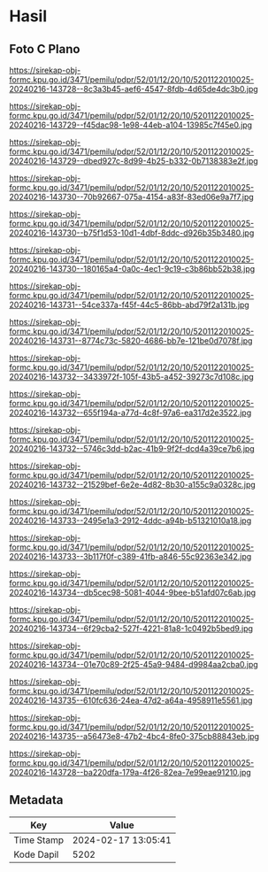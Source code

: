 # Hasil

## Foto C Plano

https://sirekap-obj-formc.kpu.go.id/3471/pemilu/pdpr/52/01/12/20/10/5201122010025-20240216-143728--8c3a3b45-aef6-4547-8fdb-4d65de4dc3b0.jpg

https://sirekap-obj-formc.kpu.go.id/3471/pemilu/pdpr/52/01/12/20/10/5201122010025-20240216-143729--f45dac98-1e98-44eb-a104-13985c7f45e0.jpg

https://sirekap-obj-formc.kpu.go.id/3471/pemilu/pdpr/52/01/12/20/10/5201122010025-20240216-143729--dbed927c-8d99-4b25-b332-0b7138383e2f.jpg

https://sirekap-obj-formc.kpu.go.id/3471/pemilu/pdpr/52/01/12/20/10/5201122010025-20240216-143730--70b92667-075a-4154-a83f-83ed06e9a7f7.jpg

https://sirekap-obj-formc.kpu.go.id/3471/pemilu/pdpr/52/01/12/20/10/5201122010025-20240216-143730--b75f1d53-10d1-4dbf-8ddc-d926b35b3480.jpg

https://sirekap-obj-formc.kpu.go.id/3471/pemilu/pdpr/52/01/12/20/10/5201122010025-20240216-143730--180165a4-0a0c-4ec1-9c19-c3b86bb52b38.jpg

https://sirekap-obj-formc.kpu.go.id/3471/pemilu/pdpr/52/01/12/20/10/5201122010025-20240216-143731--54ce337a-f45f-44c5-86bb-abd79f2a131b.jpg

https://sirekap-obj-formc.kpu.go.id/3471/pemilu/pdpr/52/01/12/20/10/5201122010025-20240216-143731--8774c73c-5820-4686-bb7e-121be0d7078f.jpg

https://sirekap-obj-formc.kpu.go.id/3471/pemilu/pdpr/52/01/12/20/10/5201122010025-20240216-143732--3433972f-105f-43b5-a452-39273c7d108c.jpg

https://sirekap-obj-formc.kpu.go.id/3471/pemilu/pdpr/52/01/12/20/10/5201122010025-20240216-143732--655f194a-a77d-4c8f-97a6-ea317d2e3522.jpg

https://sirekap-obj-formc.kpu.go.id/3471/pemilu/pdpr/52/01/12/20/10/5201122010025-20240216-143732--5746c3dd-b2ac-41b9-9f2f-dcd4a39ce7b6.jpg

https://sirekap-obj-formc.kpu.go.id/3471/pemilu/pdpr/52/01/12/20/10/5201122010025-20240216-143732--21529bef-6e2e-4d82-8b30-a155c9a0328c.jpg

https://sirekap-obj-formc.kpu.go.id/3471/pemilu/pdpr/52/01/12/20/10/5201122010025-20240216-143733--2495e1a3-2912-4ddc-a94b-b51321010a18.jpg

https://sirekap-obj-formc.kpu.go.id/3471/pemilu/pdpr/52/01/12/20/10/5201122010025-20240216-143733--3b117f0f-c389-41fb-a846-55c92363e342.jpg

https://sirekap-obj-formc.kpu.go.id/3471/pemilu/pdpr/52/01/12/20/10/5201122010025-20240216-143734--db5cec98-5081-4044-9bee-b51afd07c6ab.jpg

https://sirekap-obj-formc.kpu.go.id/3471/pemilu/pdpr/52/01/12/20/10/5201122010025-20240216-143734--6f29cba2-527f-4221-81a8-1c0492b5bed9.jpg

https://sirekap-obj-formc.kpu.go.id/3471/pemilu/pdpr/52/01/12/20/10/5201122010025-20240216-143734--01e70c89-2f25-45a9-9484-d9984aa2cba0.jpg

https://sirekap-obj-formc.kpu.go.id/3471/pemilu/pdpr/52/01/12/20/10/5201122010025-20240216-143735--610fc636-24ea-47d2-a64a-4958911e5561.jpg

https://sirekap-obj-formc.kpu.go.id/3471/pemilu/pdpr/52/01/12/20/10/5201122010025-20240216-143735--a56473e8-47b2-4bc4-8fe0-375cb88843eb.jpg

https://sirekap-obj-formc.kpu.go.id/3471/pemilu/pdpr/52/01/12/20/10/5201122010025-20240216-143728--ba220dfa-179a-4f26-82ea-7e99eae91210.jpg


## Metadata

| Key        | Value               |
| ---------- | ------------------- |
| Time Stamp | 2024-02-17 13:05:41 |
| Kode Dapil | 5202                |



